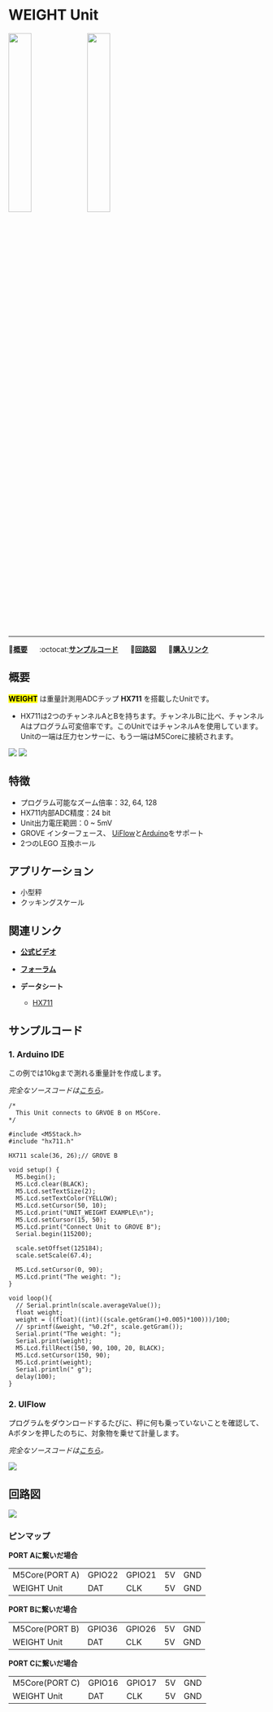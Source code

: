 # WEIGHT Unit

<img src="assets/img/product_pics/unit/unit_weight_01.png" width="30%" height="30%"> <img src="assets/img/product_pics/unit/unit_weight_grove_b.png" width="30%" height="30%">

***

:memo:**[概要](#概要)**&nbsp;&nbsp;&nbsp;&nbsp;&nbsp;&nbsp;:octocat:**[サンプルコード](#サンプルコード)**&nbsp;&nbsp;&nbsp;&nbsp;&nbsp;&nbsp;:electric_plug:**[回路図](#回路図)**&nbsp;&nbsp;&nbsp;&nbsp;&nbsp;&nbsp;🛒**[購入リンク](https://www.aliexpress.com/item/M5Stack-Newest-Mini-Weight-Unit-HX711-Module-Sensor-24-Bits-Weighing-Pressure-Sensor-I2C-Interface-for/32960488606.html)**

## 概要

**<mark>WEIGHT</mark>** は重量計測用ADCチップ **HX711** を搭載したUnitです。

<!-- * Unitに接続するPORT、所以相对 Unit 里的 HX711 来说，激励电压 (Positive Supply Voltage) 是 +5V，信号输出给M5Core的电压范围是 0 ~ 5mV，施加的压力越大，对应输出的电压值越大。 -->

* HX711は2つのチャンネルAとBを持ちます。チャンネルBに比べ、チャンネルAはプログラム可変倍率です。このUnitではチャンネルAを使用しています。Unitの一端は圧力センサーに、もう一端はM5Coreに接続されます。

<img src="assets/img/product_pics/unit/unit_weight_04.png">

<img src="assets/img/product_pics/unit/unit_weight_03.png">

## 特徴

- プログラム可能なズーム倍率：32, 64, 128
- HX711内部ADC精度：24 bit
- Unit出力電圧範囲：0 ~ 5mV
- GROVE インターフェース、 [UiFlow](http://flow.m5stack.com)と[Arduino](http://www.arduino.cc)をサポート
- 2つのLEGO 互換ホール

## アプリケーション

- 小型秤
- クッキングスケール

## 関連リンク

- **[公式ビデオ](https://i.youku.com/i/UNjE1ODA2MzE0OA==?spm=a2hzp.8253869.0.0)**

- **[フォーラム](http://forum.m5stack.com/)**

- **データシート**
  - [HX711](http://www.dfrobot.com/image/data/SEN0160/hx711_english.pdf)

## サンプルコード

### 1. Arduino IDE

この例では10kgまで測れる重量計を作成します。

*完全なソースコードは[こちら](https://github.com/m5stack/M5-ProductExampleCodes/tree/master/Unit/WEIGHT/Arduino/weight)。*

```arduino
/*
  This Unit connects to GRVOE B on M5Core.
*/

#include <M5Stack.h>
#include "hx711.h"

HX711 scale(36, 26);// GROVE B

void setup() {
  M5.begin();
  M5.Lcd.clear(BLACK);
  M5.Lcd.setTextSize(2);
  M5.Lcd.setTextColor(YELLOW);
  M5.Lcd.setCursor(50, 10);
  M5.Lcd.print("UNIT_WEIGHT EXAMPLE\n");
  M5.Lcd.setCursor(15, 50);
  M5.Lcd.print("Connect Unit to GROVE B");
  Serial.begin(115200);

  scale.setOffset(125184);
  scale.setScale(67.4);

  M5.Lcd.setCursor(0, 90);
  M5.Lcd.print("The weight: ");
}

void loop(){
  // Serial.println(scale.averageValue());
  float weight;
  weight = ((float)((int)((scale.getGram()+0.005)*100)))/100;
  // sprintf(&weight, "%0.2f", scale.getGram());
  Serial.print("The weight: ");
  Serial.print(weight);
  M5.Lcd.fillRect(150, 90, 100, 20, BLACK);
  M5.Lcd.setCursor(150, 90);
  M5.Lcd.print(weight);
  Serial.println(" g");
  delay(100);
}
```

### 2. UIFlow

プログラムをダウンロードするたびに、秤に何も乗っていないことを確認して、Aボタンを押したのちに、対象物を乗せて計量します。

*完全なソースコードは[こちら](https://github.com/m5stack/M5-ProductExampleCodes/tree/master/Unit/WEIGHT/UIFlow)。*

<img src="assets/img/product_pics/unit/unit_example/WEIGHT/example_unit_weight_01.png">

## 回路図

<img src="assets/img/product_pics/unit/weight_sch.png">

### ピンマップ

**PORT Aに繋いだ場合**

<table>
 <tr><td>M5Core(PORT A)</td><td>GPIO22</td><td>GPIO21</td><td>5V</td><td>GND</td></tr>
 <tr><td>WEIGHT Unit</td><td>DAT</td><td>CLK</td><td>5V</td><td>GND</td></tr>
</table>

**PORT Bに繋いだ場合**

<table>
<tr><td>M5Core(PORT B)</td><td>GPIO36</td><td>GPIO26</td><td>5V</td><td>GND</td></tr>
 <tr><td>WEIGHT Unit</td><td>DAT</td><td>CLK</td><td>5V</td><td>GND</td></tr>
</table>

**PORT Cに繋いだ場合**

<table>
<tr><td>M5Core(PORT C)</td><td>GPIO16</td><td>GPIO17</td><td>5V</td><td>GND</td></tr>
 <tr><td>WEIGHT Unit</td><td>DAT</td><td>CLK</td><td>5V</td><td>GND</td></tr>
</table>
